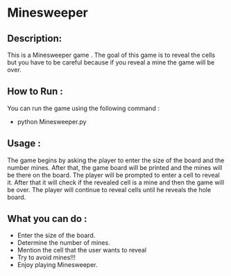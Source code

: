 # Minesweeper

## Description:
This is a Minesweeper game . The goal of this game is to reveal the cells but you have to be careful because if you reveal a mine the game will be over.

## How to Run :
You can run the game using the following command :
- python Minesweeper.py

## Usage :
The game begins by asking the player to enter the size of the board and the number
mines. After that, the game board will be printed and the mines will be there on the board.
The player will be prompted to enter a cell to reveal it. After that it will check if the revealed cell is a mine and then the game will be over. The player will continue to reveal cells until he reveals the hole board.


## What you can do : 
- Enter the size of the board.
- Determine the number of mines.
- Mention the cell that the user wants to reveal
- Try to avoid mines!!!
- Enjoy playing Minesweeper. 

